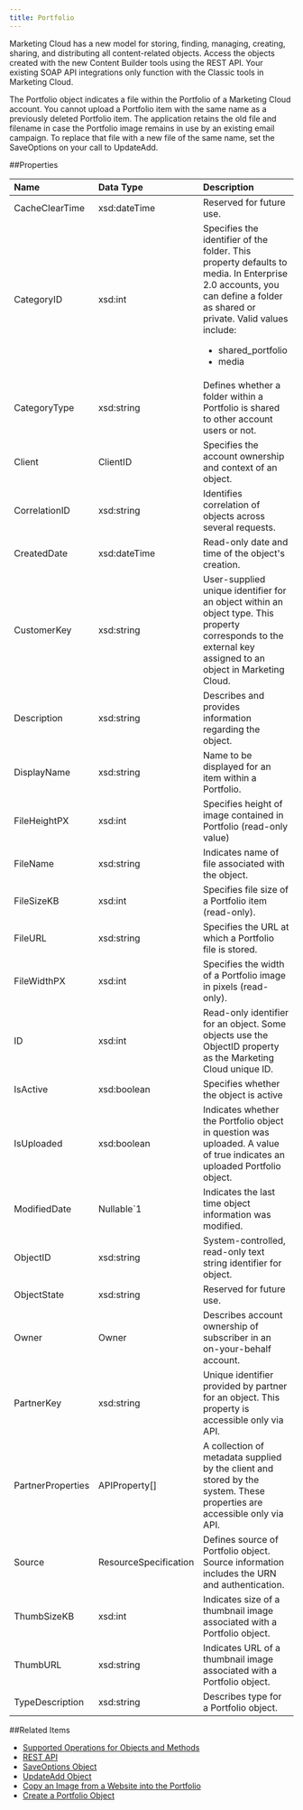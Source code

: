 ```yaml
---
title: Portfolio
---
```

<div class="alert">Marketing Cloud has a new model for storing, finding, managing, creating, sharing, and distributing all content-related objects. Access the objects created with the new Content Builder tools using the REST API. Your existing SOAP API integrations only function with the Classic tools in Marketing Cloud.</div>

The Portfolio object indicates a file within the Portfolio of a Marketing Cloud account. You cannot upload a Portfolio item with the same name as a previously deleted Portfolio item. The application retains the old file and filename in case the Portfolio image remains in use by an existing email campaign. To replace that file with a new file of the same name, set the SaveOptions on your call to UpdateAdd.

##Properties
<table class="table table-hover">
<thead align="left">
<tr><th>Name</th><th>Data Type</th><th>Description</th></tr>
</thead>
<tbody>
<tr>
<td>CacheClearTime</td>
<td>xsd:dateTime</td>
<td>Reserved for future use.</td>
</tr>
<tr>
<td>CategoryID</td>
<td>xsd:int</td>
<td>Specifies the identifier of the folder. This property defaults to media. In Enterprise 2.0 accounts, you can define a folder as shared or private. Valid values include:
<ul>
<li>shared_portfolio</li>
<li>media</li>
</ul></td>
</tr>
<tr>
<td>CategoryType</td>
<td>xsd:string</td>
<td>Defines whether a folder within a Portfolio is shared to other account users or not.</td>
</tr>
<tr>
<td>Client</td>
<td>ClientID</td>
<td>Specifies the account ownership and context of an object.</td>
</tr>
<tr>
<td>CorrelationID</td>
<td>xsd:string</td>
<td>Identifies correlation of objects across several requests.</td>
</tr>
<tr>
<td>CreatedDate</td>
<td>xsd:dateTime</td>
<td>Read-only date and time of the object's creation.</td>
</tr>
<tr>
<td>CustomerKey</td>
<td>xsd:string</td>
<td>User-supplied unique identifier for an object within an object type. This property corresponds to the external key assigned to an object in Marketing Cloud.</td>
</tr>
<tr>
<td>Description</td>
<td>xsd:string</td>
<td>Describes and provides information regarding the object.</td>
</tr>
<tr>
<td>DisplayName</td>
<td>xsd:string</td>
<td>Name to be displayed for an item within a Portfolio.</td>
</tr>
<tr>
<td>FileHeightPX</td>
<td>xsd:int</td>
<td>Specifies height of image contained in Portfolio (read-only value)</td>
</tr>
<tr>
<td>FileName</td>
<td>xsd:string</td>
<td>Indicates name of file associated with the object.</td>
</tr>
<tr>
<td>FileSizeKB</td>
<td>xsd:int</td>
<td>Specifies file size of a Portfolio item (read-only).</td>
</tr>
<tr>
<td>FileURL</td>
<td>xsd:string</td>
<td>Specifies the URL at which a Portfolio file is stored.</td>
</tr>
<tr>
<td>FileWidthPX</td>
<td>xsd:int</td>
<td>Specifies the width of a Portfolio image in pixels (read-only).</td>
</tr>
<tr>
<td>ID</td>
<td>xsd:int</td>
<td>Read-only identifier for an object. Some objects use the ObjectID property as the Marketing Cloud unique ID.</td>
</tr>
<tr>
<td>IsActive</td>
<td>xsd:boolean</td>
<td>Specifies whether the object is active</td>
</tr>
<tr>
<td>IsUploaded</td>
<td>xsd:boolean</td>
<td>Indicates whether the Portfolio object in question was uploaded. A value of true indicates an uploaded Portfolio object.</td>
</tr>
<tr>
<td>ModifiedDate</td>
<td>Nullable&#96;1</td>
<td>Indicates the last time object information was modified.</td>
</tr>
<tr>
<td>ObjectID</td>
<td>xsd:string</td>
<td>System-controlled, read-only text string identifier for object.</td>
</tr>
<tr>
<td>ObjectState</td>
<td>xsd:string</td>
<td>Reserved for future use.</td>
</tr>
<tr>
<td>Owner</td>
<td>Owner</td>
<td>Describes account ownership of subscriber in an on-your-behalf account.</td>
</tr>
<tr>
<td>PartnerKey</td>
<td>xsd:string</td>
<td>Unique identifier provided by partner for an object. This property is accessible only via API.</td>
</tr>
<tr>
<td>PartnerProperties</td>
<td>APIProperty[]</td>
<td>A collection of metadata supplied by the client and stored by the system. These properties are accessible only via API.</td>
</tr>
<tr>
<td>Source</td>
<td>ResourceSpecification</td>
<td>Defines source of Portfolio object. Source information includes the URN and authentication.</td>
</tr>
<tr>
<td>ThumbSizeKB</td>
<td>xsd:int</td>
<td>Indicates size of a thumbnail image associated with a Portfolio object.</td>
</tr>
<tr>
<td>ThumbURL</td>
<td>xsd:string</td>
<td>Indicates URL of a thumbnail image associated with a Portfolio object.</td>
</tr>
<tr>
<td>TypeDescription</td>
<td>xsd:string</td>
<td>Describes type for a Portfolio object.</td>
</tr>
</tbody>
</table>

##Related Items
* [Supported Operations for Objects and Methods](https://developer.salesforce.com/docs/atlas.en-us.mc-apis.meta/mc-apis/supported_operations_for_objects_and_methods.htm)
* [REST API](https://developer.salesforce.com/docs/atlas.en-us.mc-apis.meta/mc-apis/content-api.htm)
* [SaveOptions Object](saveoptions.htm)
* [UpdateAdd Object](updateadd.htm)
* <a href="copying_an_image_from_a_website_into_the_portfolio.htm" title="Copying_an_Image_from_a_Website_into_the_Portfolio">Copy an Image from a Website into the Portfolio</a>
* <a href="creating_a_portfolio_object_via_the_web_service_api.htm" title="Creating_A_Portfolio_Object_Via_the_Web_Service_API">Create a Portfolio Object</a>
